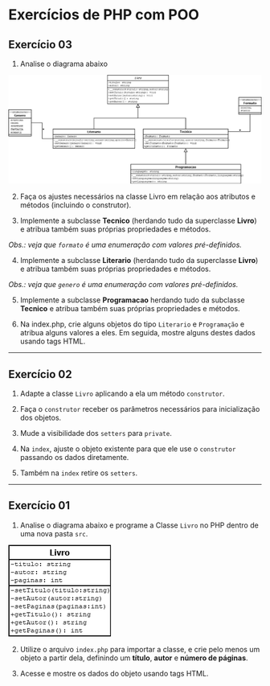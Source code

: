 # Exercícios de PHP com POO

## Exercício 03

1. Analise o diagrama abaixo

![Diagrama 3](/diagramas/03.png)

2. Faça os ajustes necessários na classe Livro em relação aos atributos e métodos (incluindo o construtor).

3. Implemente a subclasse **Tecnico** (herdando tudo da superclasse **Livro**) e atribua também suas próprias propriedades e métodos.

_Obs.: veja que `formato` é uma enumeração com valores pré-definidos._

4. Implemente a subclasse **Literario** (herdando tudo da superclasse **Livro**) e atribua também suas próprias propriedades e métodos.

_Obs.: veja que `genero` é uma enumeração com valores pré-definidos._

5. Implemente a subclasse **Programacao** herdando tudo da subclasse **Tecnico** e atribua também suas próprias propriedades e métodos.

6. Na index.php, crie alguns objetos do tipo `Literario` e `Programação` e atribua alguns valores a eles. Em seguida, mostre alguns destes dados usando tags HTML.

---

## Exercício 02

1. Adapte a classe `Livro` aplicando a ela um método `construtor`.

2. Faça o `construtor` receber os parâmetros necessários para inicialização dos objetos.

3. Mude a visibilidade dos `setters` para `private`.

4. Na `index`, ajuste o objeto existente para que ele use o `construtor` passando os dados diretamente.

5. Também na `index` retire os `setters`.

---

## Exercício 01

1. Analise o diagrama abaixo e programe a Classe `Livro` no PHP dentro de uma nova pasta `src`.

![Diagrama 1](/diagramas/01.png)

2. Utilize o arquivo `index.php` para importar a classe, e crie pelo menos um objeto a partir dela, definindo um **título**, **autor** e **número de páginas**.

3. Acesse e mostre os dados do objeto usando tags HTML.
